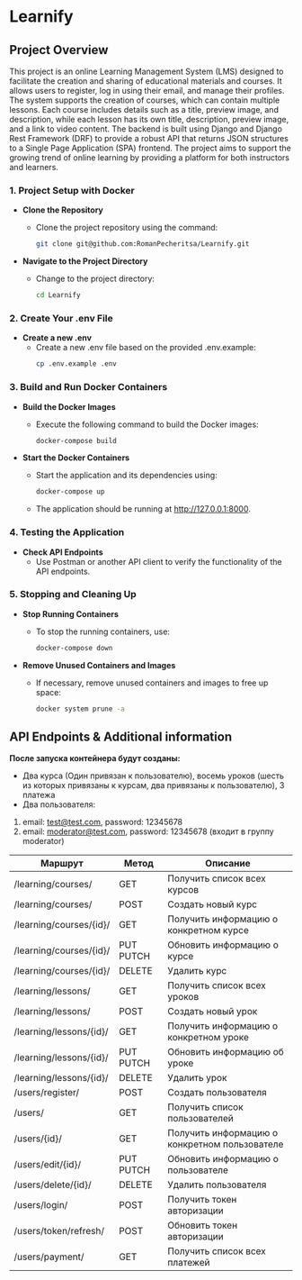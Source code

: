 # Learnify

## Project Overview

This project is an online Learning Management System (LMS) designed to facilitate the creation and sharing of educational materials and courses. It allows users to register, log in using their email, and manage their profiles. The system supports the creation of courses, which can contain multiple lessons. Each course includes details such as a title, preview image, and description, while each lesson has its own title, description, preview image, and a link to video content. The backend is built using Django and Django Rest Framework (DRF) to provide a robust API that returns JSON structures to a Single Page Application (SPA) frontend. The project aims to support the growing trend of online learning by providing a platform for both instructors and learners.

### 1. Project Setup with Docker

- **Clone the Repository**
  - Clone the project repository using the command:
    ```bash
    git clone git@github.com:RomanPecheritsa/Learnify.git
    ```

- **Navigate to the Project Directory**
  - Change to the project directory:
    ```bash
    cd Learnify
    ```
### 2. Create Your .env File

- **Create a new .env**
  - Create a new .env file based on the provided .env.example:
    ```bash
    cp .env.example .env
    ```

### 3. Build and Run Docker Containers

- **Build the Docker Images**
  - Execute the following command to build the Docker images:
    ```bash
    docker-compose build
    ```

- **Start the Docker Containers**
  - Start the application and its dependencies using:
    ```bash
    docker-compose up
    ```
  
  - The application should be running at http://127.0.0.1:8000.

### 4. Testing the Application

- **Check API Endpoints**
  - Use Postman or another API client to verify the functionality of the API endpoints.


### 5. Stopping and Cleaning Up

- **Stop Running Containers**
  - To stop the running containers, use:
    ```bash
    docker-compose down
    ```

- **Remove Unused Containers and Images**
  - If necessary, remove unused containers and images to free up space:
    ```bash
    docker system prune -a
    ```
    
## API Endpoints & Additional information
**После запуска контейнера будут созданы:**
- Два курса (Один привязан к пользователю), восемь уроков (шесть из которых привязаны к курсам, два привязаны к пользователю), 3 платежа
- Два пользователя:
1. email: test@test.com, password: 12345678
2. email: moderator@test.com, password: 12345678 (входит в группу moderator)



| **Маршрут**             | **Метод** | **Описание**                                  |  
|-------------------------|-----------|-----------------------------------------------|  
| /learning/courses/      | GET       | Получить список всех курсов                   |  
| /learning/courses/      | POST      | Создать новый курс                            |  
| /learning/courses/{id}/ | GET       | Получить информацию о конкретном курсе        |  
| /learning/courses/{id}/ | PUT PUTCH | Обновить информацию о курсе                   |  
| /learning/courses/{id}/ | DELETE    | Удалить курс                                  |  
| /learning/lessons/      | GET       | Получить список всех уроков                   |  
| /learning/lessons/      | POST      | Создать новый урок                            |  
| /learning/lessons/{id}/ | GET       | Получить информацию о конкретном уроке        |  
| /learning/lessons/{id}/ | PUT PUTCH | Обновить информацию об уроке                  |  
| /learning/lessons/{id}/ | DELETE    | Удалить урок                                  |  
| /users/register/        | POST      | Создать пользователя                          |
| /users/                 | GET       | Получить список пользователей                 |
| /users/{id}/            | GET       | Получить информацию о конкретном пользователе |
| /users/edit/{id}/       | PUT PUTCH | Обновить информацию о пользователе            |
| /users/delete/{id}/     | DELETE    | Удалить пользователя                          |
| /users/login/           | POST      | Получить токен авторизации                    |
| /users/token/refresh/   | POST      | Обновить токен авторизации                    |
| /users/payment/         | GET       | Получить список всех платежей                 |
